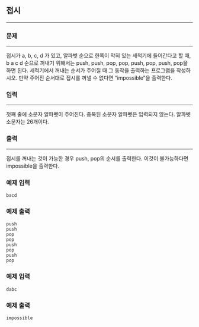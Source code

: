 ## 접시
***
### 문제
***
접시가 a, b, c, d 가 있고, 알파벳 순으로 한쪽이 막혀 있는 세척기에 들어간다고 할 때, b a c d 순으로 꺼내기 위해서는 push, push, pop, pop, push, pop, push, pop을 하면 된다. 세척기에서 꺼내는 순서가 주어질 때 그 동작을 출력하는 프로그램을 작성하시오. 만약 주어진 순서대로 접시를 꺼낼 수 없다면 “impossible”을 출력한다.

### 입력
***
첫째 줄에 소문자 알파벳이 주어진다. 중복된 소문자 알파벳은 입력되지 않는다. 알파벳 소문자는 26개이다.   

### 출력
***
접시를 꺼내는 것이 가능한 경우 push, pop의 순서를 출력한다. 이것이 불가능하다면 impossible을 출력한다.  

### 예제 입력
```
bacd
```
### 예제 출력
```
push
push
pop
pop
push
pop
push
pop
```

### 예제 입력
```
dabc
```
### 예제 출력
```
impossible
```